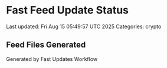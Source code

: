 # Fast Feed Update Status
Last updated: Fri Aug 15 05:49:57 UTC 2025
Categories: crypto

## Feed Files Generated

Generated by Fast Updates Workflow
